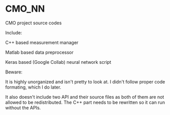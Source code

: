 # CMO_NN
CMO project source codes

Include:

C++ based measurement manager

Matlab based data preprocessor

Keras based (Google Collab) neural network script


Beware:

It is highly unorganized and isn't pretty to look at. I didn't follow proper code formating, which I do later.

It also doesn't include two API and their source files as both of them are not allowed to be redistributed. The C++ part needs to be rewritten so it can run without the APIs.
